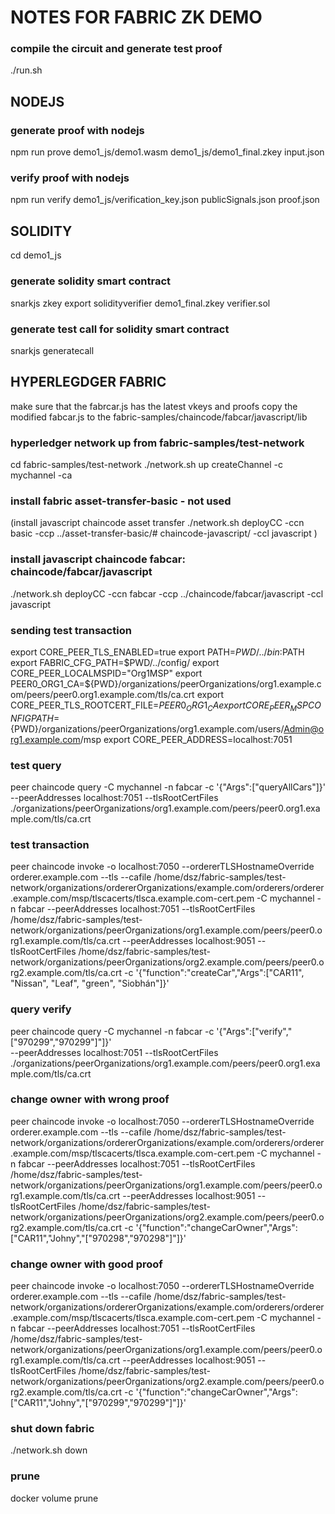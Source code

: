 # NOTES FOR FABRIC ZK DEMO

### compile the circuit and generate test proof
./run.sh

## NODEJS
### generate proof with nodejs
npm run prove  demo1_js/demo1.wasm demo1_js/demo1_final.zkey input.json

### verify proof with nodejs
npm run verify demo1_js/verification_key.json publicSignals.json proof.json

## SOLIDITY
cd demo1_js

### generate solidity smart contract
snarkjs zkey export solidityverifier demo1_final.zkey verifier.sol

### generate test call for solidity smart contract
snarkjs generatecall

## HYPERLEGDGER FABRIC

make sure that the fabrcar.js has the latest vkeys and proofs
copy the modified fabcar.js to the fabric-samples/chaincode/fabcar/javascript/lib

### hyperledger network up from fabric-samples/test-network
cd fabric-samples/test-network
./network.sh up createChannel -c mychannel -ca

### install fabric asset-transfer-basic - not used
(install javascript chaincode asset transfer
 ./network.sh deployCC -ccn basic -ccp ../asset-transfer-basic/# 
 chaincode-javascript/ -ccl javascript )

### install javascript chaincode fabcar: chaincode/fabcar/javascript
./network.sh deployCC -ccn fabcar -ccp ../chaincode/fabcar/javascript -ccl javascript


### sending test transaction

export CORE_PEER_TLS_ENABLED=true
export PATH=${PWD}/../bin:$PATH
export FABRIC_CFG_PATH=$PWD/../config/
export CORE_PEER_LOCALMSPID="Org1MSP"
export PEER0_ORG1_CA=${PWD}/organizations/peerOrganizations/org1.example.com/peers/peer0.org1.example.com/tls/ca.crt
export CORE_PEER_TLS_ROOTCERT_FILE=$PEER0_ORG1_CA
export CORE_PEER_MSPCONFIGPATH=${PWD}/organizations/peerOrganizations/org1.example.com/users/Admin@org1.example.com/msp
export CORE_PEER_ADDRESS=localhost:7051

### test query

peer chaincode query -C mychannel -n fabcar -c '{"Args":["queryAllCars"]}' \
--peerAddresses localhost:7051 --tlsRootCertFiles ./organizations/peerOrganizations/org1.example.com/peers/peer0.org1.example.com/tls/ca.crt 

### test transaction

peer chaincode invoke -o localhost:7050 --ordererTLSHostnameOverride orderer.example.com --tls --cafile /home/dsz/fabric-samples/test-network/organizations/ordererOrganizations/example.com/orderers/orderer.example.com/msp/tlscacerts/tlsca.example.com-cert.pem -C mychannel -n fabcar --peerAddresses localhost:7051 --tlsRootCertFiles /home/dsz/fabric-samples/test-network/organizations/peerOrganizations/org1.example.com/peers/peer0.org1.example.com/tls/ca.crt --peerAddresses localhost:9051 --tlsRootCertFiles /home/dsz/fabric-samples/test-network/organizations/peerOrganizations/org2.example.com/peers/peer0.org2.example.com/tls/ca.crt -c '{"function":"createCar","Args":["CAR11", "Nissan", "Leaf", "green", "Siobhán"]}'

### query verify

peer chaincode query -C mychannel -n fabcar -c '{"Args":["verify","[\"970299\",\"970299\"]"]}' \
--peerAddresses localhost:7051 --tlsRootCertFiles ./organizations/peerOrganizations/org1.example.com/peers/peer0.org1.example.com/tls/ca.crt 

### change owner with wrong proof

peer chaincode invoke -o localhost:7050 --ordererTLSHostnameOverride orderer.example.com --tls --cafile /home/dsz/fabric-samples/test-network/organizations/ordererOrganizations/example.com/orderers/orderer.example.com/msp/tlscacerts/tlsca.example.com-cert.pem -C mychannel -n fabcar --peerAddresses localhost:7051 --tlsRootCertFiles /home/dsz/fabric-samples/test-network/organizations/peerOrganizations/org1.example.com/peers/peer0.org1.example.com/tls/ca.crt --peerAddresses localhost:9051 --tlsRootCertFiles /home/dsz/fabric-samples/test-network/organizations/peerOrganizations/org2.example.com/peers/peer0.org2.example.com/tls/ca.crt -c '{"function":"changeCarOwner","Args":["CAR11","Johny","[\"970298\",\"970298\"]"]}'

### change owner with good proof

peer chaincode invoke -o localhost:7050 --ordererTLSHostnameOverride orderer.example.com --tls --cafile /home/dsz/fabric-samples/test-network/organizations/ordererOrganizations/example.com/orderers/orderer.example.com/msp/tlscacerts/tlsca.example.com-cert.pem -C mychannel -n fabcar --peerAddresses localhost:7051 --tlsRootCertFiles /home/dsz/fabric-samples/test-network/organizations/peerOrganizations/org1.example.com/peers/peer0.org1.example.com/tls/ca.crt --peerAddresses localhost:9051 --tlsRootCertFiles /home/dsz/fabric-samples/test-network/organizations/peerOrganizations/org2.example.com/peers/peer0.org2.example.com/tls/ca.crt -c '{"function":"changeCarOwner","Args":["CAR11","Johny","[\"970299\",\"970299\"]"]}'


### shut down fabric
./network.sh down

### prune
docker volume prune